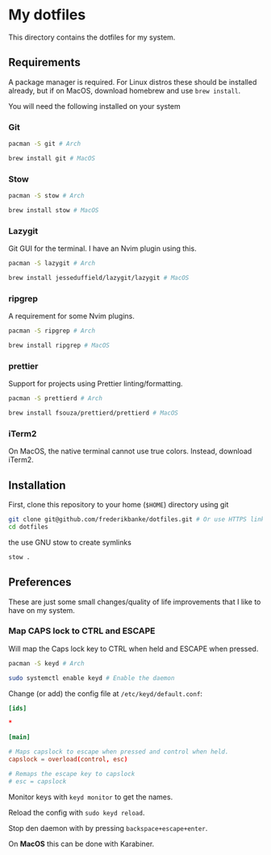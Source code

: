 # My dotfiles

This directory contains the dotfiles for my system.

## Requirements

A package manager is required. For Linux distros these should be installed already, but if on MacOS, download homebrew and use `brew install`.

You will need the following installed on your system

### Git

```bash
pacman -S git # Arch

brew install git # MacOS
```

### Stow

```bash
pacman -S stow # Arch

brew install stow # MacOS
```

### Lazygit

Git GUI for the terminal. I have an Nvim plugin using this.

```bash
pacman -S lazygit # Arch

brew install jesseduffield/lazygit/lazygit # MacOS
```
### ripgrep

A requirement for some Nvim plugins.

```bash
pacman -S ripgrep # Arch

brew install ripgrep # MacOS
```

### prettier

Support for projects using Prettier linting/formatting.

```bash
pacman -S prettierd # Arch

brew install fsouza/prettierd/prettierd # MacOS
```

### iTerm2

On MacOS, the native terminal cannot use true colors. Instead, download iTerm2.

## Installation

First, clone this repository to your home (`$HOME`) directory using git

```bash
git clone git@github.com/frederikbanke/dotfiles.git # Or use HTTPS link
cd dotfiles
```

the use GNU stow to create symlinks

```bash
stow .
```

## Preferences

These are just some small changes/quality of life improvements that I like to have on my system.

### Map CAPS lock to CTRL and ESCAPE
Will map the Caps lock key to CTRL when held and ESCAPE when pressed.

```bash
pacman -S keyd # Arch

sudo systemctl enable keyd # Enable the daemon
```

Change (or add) the config file at `/etc/keyd/default.conf`:

```conf
[ids]

*

[main]

# Maps capslock to escape when pressed and control when held.
capslock = overload(control, esc)

# Remaps the escape key to capslock
# esc = capslock
```

Monitor keys with `keyd monitor` to get the names.

Reload the config with `sudo keyd reload`.

Stop den daemon with by pressing `backspace+escape+enter`.

On **MacOS** this can be done with Karabiner.

